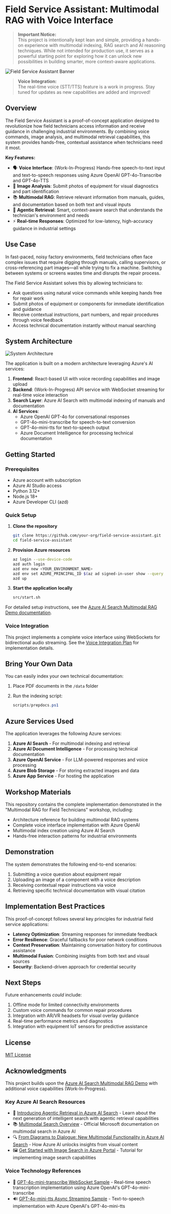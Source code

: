 # Field Service Assistant: Multimodal RAG with Voice Interface

> **Important Notice:**  
> This project is intentionally kept lean and simple, providing a hands-on experience with multimodal indexing, RAG search and AI reasoning techniques. While not intended for production use, it serves as a powerful starting point for exploring how it can unlock new possibilities in building smarter, more context-aware applications.

![Field Service Assistant Banner](docs/images/demo.gif)

> **Voice Integration:**  
> The real-time voice (STT/TTS) feature is a work in progress. Stay tuned for updates as new capabilities are added and improved!

## Overview

The Field Service Assistant is a proof-of-concept application designed to revolutionize how field technicians access information and receive guidance in challenging industrial environments. By combining voice commands, image analysis, and multimodal retrieval capabilities, this system provides hands-free, contextual assistance when technicians need it most.

**Key Features:**

- 🗣️ **Voice Interface**: (Work-In-Progress) Hands-free speech-to-text input and text-to-speech responses using Azure OpenAI GPT-4o-Transcribe and GPT-4o-TTS
- 📸 **Image Analysis**: Submit photos of equipment for visual diagnostics and part identification
- 📚 **Multimodal RAG**: Retrieve relevant information from manuals, guides, and documentation based on both text and visual inputs
- 🧠 **Agentic Retrieval**: Smart, context-aware search that understands the technician's environment and needs
- ⚡ **Real-time Responses**: Optimized for low-latency, high-accuracy guidance in industrial settings

## Use Case

In fast-paced, noisy factory environments, field technicians often face complex issues that require digging through manuals, calling supervisors, or cross-referencing part images—all while trying to fix a machine. Switching between systems or screens wastes time and disrupts the repair process.

The Field Service Assistant solves this by allowing technicians to:

- Ask questions using natural voice commands while keeping hands free for repair work
- Submit photos of equipment or components for immediate identification and guidance
- Receive contextual instructions, part numbers, and repair procedures through voice feedback
- Access technical documentation instantly without manual searching

## System Architecture

![System Architecture](docs/images/water_damage_citations.png)

The application is built on a modern architecture leveraging Azure's AI services:

1. **Frontend**: React-based UI with voice recording capabilities and image upload
2. **Backend**: (Work-In-Progress) API service with WebSocket streaming for real-time voice interaction
3. **Search Layer**: Azure AI Search with multimodal indexing of manuals and documentation
4. **AI Services**:
   - Azure OpenAI GPT-4o for conversational responses
   - GPT-4o-mini-transcribe for speech-to-text conversion
   - GPT-4o-mini-tts for text-to-speech output
   - Azure Document Intelligence for processing technical documentation

## Getting Started

### Prerequisites

- Azure account with subscription
- Azure AI Studio access
- Python 3.12+
- Node.js 18+
- Azure Developer CLI (azd)

### Quick Setup

1. **Clone the repository**

   ```bash
   git clone https://github.com/your-org/field-service-assistant.git
   cd field-service-assistant
   ```

2. **Provision Azure resources**

   ```bash
   az login --use-device-code
   azd auth login
   azd env new <YOUR_ENVIRONMENT_NAME>
   azd env set AZURE_PRINCIPAL_ID $(az ad signed-in-user show --query id -o tsv)
   azd up
   ```

3. **Start the application locally**

   ```bash
   src/start.sh
   ```

For detailed setup instructions, see the [Azure AI Search Multimodal RAG Demo documentation](docs/Multimodal%20RAG%20Sample%20README.md).

### Voice Integration

This project implements a complete voice interface using WebSockets for bidirectional audio streaming. See the [Voice Integration Plan](docs/voice-integration-plan.md) for implementation details.

## Bring Your Own Data

You can easily index your own technical documentation:

1. Place PDF documents in the `/data` folder
2. Run the indexing script:

   ```powershell
   scripts/prepdocs.ps1
   ```

## Azure Services Used

The application leverages the following Azure services:

1. **Azure AI Search** - For multimodal indexing and retrieval
2. **Azure AI Document Intelligence** - For processing technical documentation
3. **Azure OpenAI Service** - For LLM-powered responses and voice processing
4. **Azure Blob Storage** - For storing extracted images and data
5. **Azure App Service** - For hosting the application

## Workshop Materials

This repository contains the complete implementation demonstrated in the "Multimodal RAG for Field Technicians" workshop, including:

- Architecture reference for building multimodal RAG systems
- Complete voice interface implementation with Azure OpenAI
- Multimodal index creation using Azure AI Search
- Hands-free interaction patterns for industrial environments

## Demonstration

The system demonstrates the following end-to-end scenarios:

1. Submitting a voice question about equipment repair
2. Uploading an image of a component with a voice description
3. Receiving contextual repair instructions via voice
4. Retrieving specific technical documentation with visual citation

## Implementation Best Practices

This proof-of-concept follows several key principles for industrial field service applications:

- **Latency Optimization**: Streaming responses for immediate feedback
- **Error Resilience**: Graceful fallbacks for poor network conditions
- **Context Preservation**: Maintaining conversation history for continuous assistance
- **Multimodal Fusion**: Combining insights from both text and visual sources
- **Security**: Backend-driven approach for credential security

## Next Steps

Future enhancements *could* include:

1. Offline mode for limited connectivity environments
2. Custom voice commands for common repair procedures
3. Integration with AR/VR headsets for visual overlay guidance
4. Real-time performance metrics and diagnostics
5. Integration with equipment IoT sensors for predictive assistance

## License

[MIT License](LICENSE)

## Acknowledgments

This project builds upon the [Azure AI Search Multimodal RAG Demo](https://github.com/Azure-Samples/azure-ai-search-multimodal-sample) with additional voice capabilities (Work-In-Progress).

### Key Azure AI Search Resources

- 📄 [Introducing Agentic Retrieval in Azure AI Search](https://techcommunity.microsoft.com/blog/azure-ai-services-blog/introducing-agentic-retrieval-in-azure-ai-search/4414677) - Learn about the next generation of intelligent search with agentic retrieval capabilities
- 📚 [Multimodal Search Overview](https://learn.microsoft.com/en-us/azure/search/multimodal-search-overview) - Official Microsoft documentation on multimodal search in Azure AI
- 🔍 [From Diagrams to Dialogue: New Multimodal Functionality in Azure AI Search](https://techcommunity.microsoft.com/blog/azure-ai-services-blog/from-diagrams-to-dialogue-introducing-new-multimodal-functionality-in-azure-ai-s/4413968) - How Azure AI unlocks insights from visual content
- 🖼️ [Get Started with Image Search in Azure Portal](https://learn.microsoft.com/en-us/azure/search/search-get-started-portal-image-search) - Tutorial for implementing image search capabilities

### Voice Technology References

- 🎤 [GPT-4o-mini-transcribe WebSocket Sample](https://gist.github.com/monuminu/a6ab13d03d82e1f1b6ea7a902f6e3803) - Real-time speech transcription implementation using Azure OpenAI's GPT-4o-mini-transcribe
- 🔊 [GPT-4o-mini-tts Async Streaming Sample](https://github.com/Azure-Samples/azure-openai-tts-demo/blob/main/async-streaming-tts-sample.py) - Text-to-speech implementation with Azure OpenAI's GPT-4o-mini-tts
